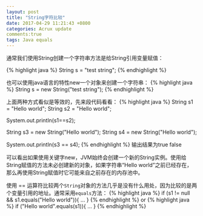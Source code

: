 ```yaml
---
layout: post
title: "String字符比较" 
date: 2017-04-29 11:21:43 +0800
categories: Acrux update
comments:true
tags: Java equals 
---
```


<p> 通常我们使用String创建一个字符串方法是给String引用变量赋值：</p>
{% highlight java %}
   String s = "test string";
{% endhighlight %}

也可以使用java语言的特性new一个对象来创建一个字符串：
{% highlight java %}
    String s = new String("test string");
{% endhighlight %}

上面两种方式看似是等效的，先来段代码看看：
{% highlight java %}
String s1 = "Hello world";
String s2 = "Hello world";

System.out.println(s1==s2);

String s3 = new String("Hello world");
String s4 = new String("Hello world");

System.out.println(s3 == s4);
{% endhighlight %}
输出结果为true false

可以看出如果使用关键字new，JVM始终会创建一个新的String实例。使用给String赋值的方法未必创建新的对象，如果字符串“Hello world”之前已经存在，那么再使用String赋值时它可能来自之前存在的内存池中。

  使用 == 运算符比较两个<code>String</code>对象的方法几乎是没有什么用处，因为比较的是两个变量引用的地址。通常采用<code>equals</code>方法：
  {% highlight java %}
    if (s1 != null && s1.equals("Hello world")){
      ...
      }
{% endhighlight %}
or
{% highlight java %}
if ("Hello world".equals(s1)){ ... }
{% endhighlight %}
